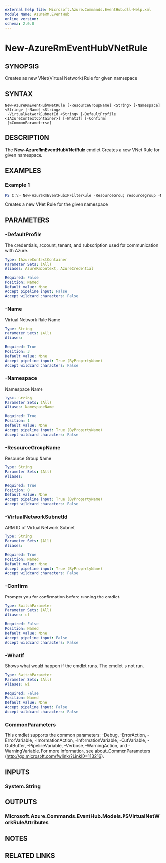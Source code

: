 ```yaml
---
external help file: Microsoft.Azure.Commands.EventHub.dll-Help.xml
Module Name: AzureRM.EventHub
online version:
schema: 2.0.0
---
```


# New-AzureRmEventHubVNetRule

## SYNOPSIS
Creates as new VNet(Virtual Network) Rule for given namespace

## SYNTAX

```
New-AzureRmEventHubVNetRule [-ResourceGroupName] <String> [-Namespace] <String> [-Name] <String>
 -VirtualNetworkSubnetId <String> [-DefaultProfile <IAzureContextContainer>] [-WhatIf] [-Confirm]
 [<CommonParameters>]
```

## DESCRIPTION
The **New-AzureRmEventHubVNetRule** cmdlet Creates a new VNet Rule for given namespace.

## EXAMPLES

### Example 1
```powershell
PS C:\> New-AzureRmEventHubIPFilterRule -ResourceGroup resourcegroup -Namespace namespacename -Name vnetrulename -VirtualNetworkSubnetId VnetsubNetId
```

Creates a new VNet Rule for the given namespace

## PARAMETERS

### -DefaultProfile
The credentials, account, tenant, and subscription used for communication with Azure.

```yaml
Type: IAzureContextContainer
Parameter Sets: (All)
Aliases: AzureRmContext, AzureCredential

Required: False
Position: Named
Default value: None
Accept pipeline input: False
Accept wildcard characters: False
```

### -Name
Virtual Network Rule Name

```yaml
Type: String
Parameter Sets: (All)
Aliases:

Required: True
Position: 3
Default value: None
Accept pipeline input: True (ByPropertyName)
Accept wildcard characters: False
```

### -Namespace
Namespace Name

```yaml
Type: String
Parameter Sets: (All)
Aliases: NamespaceName

Required: True
Position: 1
Default value: None
Accept pipeline input: True (ByPropertyName)
Accept wildcard characters: False
```

### -ResourceGroupName
Resource Group Name

```yaml
Type: String
Parameter Sets: (All)
Aliases:

Required: True
Position: 0
Default value: None
Accept pipeline input: True (ByPropertyName)
Accept wildcard characters: False
```

### -VirtualNetworkSubnetId
ARM ID of Virtual Network Subnet

```yaml
Type: String
Parameter Sets: (All)
Aliases:

Required: True
Position: Named
Default value: None
Accept pipeline input: True (ByPropertyName)
Accept wildcard characters: False
```

### -Confirm
Prompts you for confirmation before running the cmdlet.

```yaml
Type: SwitchParameter
Parameter Sets: (All)
Aliases: cf

Required: False
Position: Named
Default value: None
Accept pipeline input: False
Accept wildcard characters: False
```

### -WhatIf
Shows what would happen if the cmdlet runs.
The cmdlet is not run.

```yaml
Type: SwitchParameter
Parameter Sets: (All)
Aliases: wi

Required: False
Position: Named
Default value: None
Accept pipeline input: False
Accept wildcard characters: False
```

### CommonParameters
This cmdlet supports the common parameters: -Debug, -ErrorAction, -ErrorVariable, -InformationAction, -InformationVariable, -OutVariable, -OutBuffer, -PipelineVariable, -Verbose, -WarningAction, and -WarningVariable.
For more information, see about_CommonParameters (http://go.microsoft.com/fwlink/?LinkID=113216).

## INPUTS

### System.String


## OUTPUTS

### Microsoft.Azure.Commands.EventHub.Models.PSVirtualNetWorkRuleAttributes


## NOTES

## RELATED LINKS
